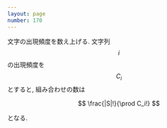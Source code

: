 ```yaml
---
layout: page
number: 170
---
```

文字の出現頻度を数え上げる. 文字列 $$ i $$ の出現頻度を $$ C_i $$ とすると, 組み合わせの数は

$$
\frac{|S|!}{\prod C_i!}
$$

となる.
